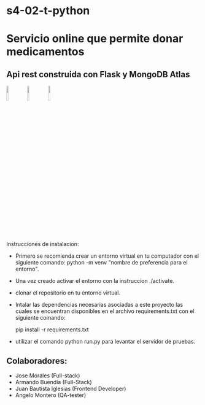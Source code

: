 # s4-02-t-python
# Servicio online que permite donar medicamentos


## Api rest construida con **Flask** y **MongoDB Atlas**

<p align="left">
<img src="https://upload.wikimedia.org/wikipedia/commons/thumb/c/c3/Python-logo-notext.svg/100px-Python-logo-notext.svg.png"  width=10% height=10%>
<img src="https://cdn.icon-icons.com/icons2/2699/PNG/512/pocoo_flask_logo_icon_168045.png"  width=10% height=10%>
<img src="http://www.macizotech.com/wp-content/uploads/2017/07/mongodb-logo.png"  width=10% height=10%>
</p>


Instrucciones de instalacion:

- Primero se recomienda crear un entorno virtual en tu computador con el siguiente comando:
  python -m venv "nombre de preferencia para el entorno".
 
- Una vez creado activar el entorno con la instruccion ./activate.

- clonar el repositorio en tu entorno virtual.

- Intalar las dependencias necesarias asociadas a este proyecto las cuales se encuentran disponibles en el archivo requirements.txt con el siguiente comando:
  
  pip install -r requirements.txt

- utilizar el comando python run.py para levantar el servidor de pruebas.



## Colaboradores:
- Jose Morales (Full-stack)
- Armando Buendía (Full-Stack)
- Juan Bautista Iglesias (Frontend Developer)
- Angelo Montero (QA-tester)
